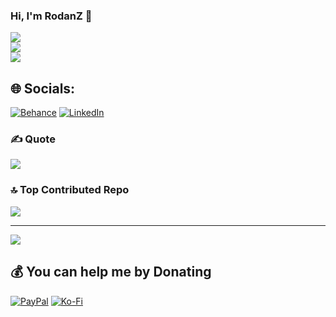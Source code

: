 ### Hi, I'm RodanZ 👋

<!-- Github Stats -->
![](https://github-readme-stats.vercel.app/api?username=RodanZing&theme=radical)<br/>
![](https://github-readme-streak-stats.herokuapp.com/?user=RodanZing&theme=radical)<br/>
![](https://github-readme-stats.vercel.app/api/top-langs/?username=RodanZing&theme=radical)

## 🌐 Socials:
[![Behance](https://img.shields.io/badge/Behance-1769ff?logo=behance&logoColor=white)](https://behance.net/Rohdofa) [![LinkedIn](https://img.shields.io/badge/LinkedIn-%230077B5.svg?logo=linkedin&logoColor=white)](https://linkedin.com/in/ikmal-t-3703201b3) 

### ✍️ Quote
![](https://quotes-github-readme.vercel.app/api?type=horizontal&theme=radical)

### 🔝 Top Contributed Repo
![](https://github-contributor-stats.vercel.app/api?username=RodanZing&limit=5&theme=radical&combine_all_yearly_contributions=true)

---
[![](https://visitcount.itsvg.in/api?id=RodanZing&icon=0&color=4)](https://visitcount.itsvg.in)

  ## 💰 You can help me by Donating
  [![PayPal](https://img.shields.io/badge/PayPal-00457C?style=for-the-badge&logo=paypal&logoColor=white)](https://paypal.me/IkmalTajussubchi) [![Ko-Fi](https://img.shields.io/badge/Ko--fi-F16061?style=for-the-badge&logo=ko-fi&logoColor=white)](https://ko-fi.com/nobodyx6258) 

  
<!-- Proudly created with GPRM ( https://gprm.itsvg.in ) -->

<!--
**RodanZing/RodanZing** is a ✨ _special_ ✨ repository because its `README.md` (this file) appears on your GitHub profile.

Here are some ideas to get you started:

- 🔭 I’m currently working as College Students and Freelance also a Trainer
- 🌱 I’m currently learning Reverse Engineering
- 👯 I’m looking to collaborate on 
- 🤔 I’m looking for help with ...
- 💬 Ask me about ...
- 📫 How to reach me: ...
- 😄 Pronouns: ...
- ⚡ Fun fact: ...
-->
